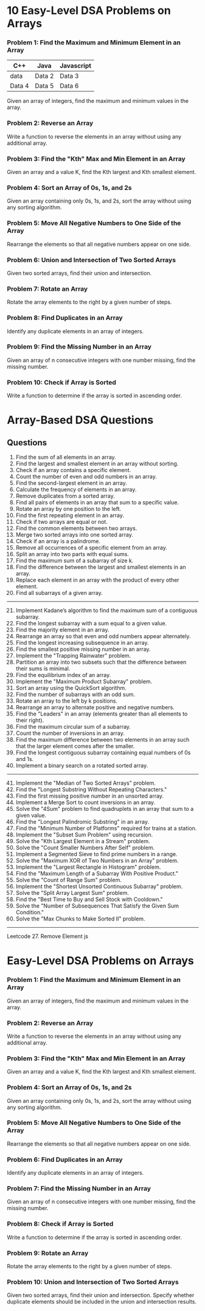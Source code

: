 # 10 Easy-Level DSA Problems on Arrays

### Problem 1: Find the Maximum and Minimum Element in an Array

| C++    | Java   | Javascript |
| ------ | ------ | ---------- |
| data   | Data 2 | Data 3     |
| Data 4 | Data 5 | Data 6     |

Given an array of integers, find the maximum and minimum values in the array.

### Problem 2: Reverse an Array

Write a function to reverse the elements in an array without using any additional array.

### Problem 3: Find the "Kth" Max and Min Element in an Array

Given an array and a value K, find the Kth largest and Kth smallest element.

### Problem 4: Sort an Array of 0s, 1s, and 2s

Given an array containing only 0s, 1s, and 2s, sort the array without using any sorting algorithm.

### Problem 5: Move All Negative Numbers to One Side of the Array

Rearrange the elements so that all negative numbers appear on one side.

### Problem 6: Union and Intersection of Two Sorted Arrays

Given two sorted arrays, find their union and intersection.

### Problem 7: Rotate an Array

Rotate the array elements to the right by a given number of steps.

### Problem 8: Find Duplicates in an Array

Identify any duplicate elements in an array of integers.

### Problem 9: Find the Missing Number in an Array

Given an array of n consecutive integers with one number missing, find the missing number.

### Problem 10: Check if Array is Sorted

Write a function to determine if the array is sorted in ascending order.

# Array-Based DSA Questions

## Questions

1. Find the sum of all elements in an array.
2. Find the largest and smallest element in an array without sorting.
3. Check if an array contains a specific element.
4. Count the number of even and odd numbers in an array.
5. Find the second-largest element in an array.
6. Calculate the frequency of elements in an array.
7. Remove duplicates from a sorted array.
8. Find all pairs of elements in an array that sum to a specific value.
9. Rotate an array by one position to the left.
10. Find the first repeating element in an array.
11. Check if two arrays are equal or not.
12. Find the common elements between two arrays.
13. Merge two sorted arrays into one sorted array.
14. Check if an array is a palindrome.
15. Remove all occurrences of a specific element from an array.
16. Split an array into two parts with equal sums.
17. Find the maximum sum of a subarray of size k.
18. Find the difference between the largest and smallest elements in an array.
19. Replace each element in an array with the product of every other element.
20. Find all subarrays of a given array.

---

21. Implement Kadane’s algorithm to find the maximum sum of a contiguous subarray.
22. Find the longest subarray with a sum equal to a given value.
23. Find the majority element in an array.
24. Rearrange an array so that even and odd numbers appear alternately.
25. Find the longest increasing subsequence in an array.
26. Find the smallest positive missing number in an array.
27. Implement the "Trapping Rainwater" problem.
28. Partition an array into two subsets such that the difference between their sums is minimal.
29. Find the equilibrium index of an array.
30. Implement the "Maximum Product Subarray" problem.
31. Sort an array using the QuickSort algorithm.
32. Find the number of subarrays with an odd sum.
33. Rotate an array to the left by k positions.
34. Rearrange an array to alternate positive and negative numbers.
35. Find the "Leaders" in an array (elements greater than all elements to their right).
36. Find the maximum circular sum of a subarray.
37. Count the number of inversions in an array.
38. Find the maximum difference between two elements in an array such that the larger element comes after the smaller.
39. Find the longest contiguous subarray containing equal numbers of 0s and 1s.
40. Implement a binary search on a rotated sorted array.

---

41. Implement the "Median of Two Sorted Arrays" problem.
42. Find the "Longest Substring Without Repeating Characters."
43. Find the first missing positive number in an unsorted array.
44. Implement a Merge Sort to count inversions in an array.
45. Solve the "4Sum" problem to find quadruplets in an array that sum to a given value.
46. Find the "Longest Palindromic Substring" in an array.
47. Find the "Minimum Number of Platforms" required for trains at a station.
48. Implement the "Subset Sum Problem" using recursion.
49. Solve the "Kth Largest Element in a Stream" problem.
50. Solve the "Count Smaller Numbers After Self" problem.
51. Implement a Segmented Sieve to find prime numbers in a range.
52. Solve the "Maximum XOR of Two Numbers in an Array" problem.
53. Implement the "Largest Rectangle in Histogram" problem.
54. Find the "Maximum Length of a Subarray With Positive Product."
55. Solve the "Count of Range Sum" problem.
56. Implement the "Shortest Unsorted Continuous Subarray" problem.
57. Solve the "Split Array Largest Sum" problem.
58. Find the "Best Time to Buy and Sell Stock with Cooldown."
59. Solve the "Number of Subsequences That Satisfy the Given Sum Condition."
60. Solve the "Max Chunks to Make Sorted II" problem.

---
Leetcode
27. Remove Element js

# Easy-Level DSA Problems on Arrays

### Problem 1: Find the Maximum and Minimum Element in an Array
Given an array of integers, find the maximum and minimum values in the array.

### Problem 2: Reverse an Array
Write a function to reverse the elements in an array without using any additional array.

### Problem 3: Find the "Kth" Max and Min Element in an Array
Given an array and a value K, find the Kth largest and Kth smallest element.

### Problem 4: Sort an Array of 0s, 1s, and 2s
Given an array containing only 0s, 1s, and 2s, sort the array without using any sorting algorithm.

### Problem 5: Move All Negative Numbers to One Side of the Array
Rearrange the elements so that all negative numbers appear on one side.

### Problem 6: Find Duplicates in an Array
Identify any duplicate elements in an array of integers.

### Problem 7: Find the Missing Number in an Array
Given an array of n consecutive integers with one number missing, find the missing number.

### Problem 8: Check if Array is Sorted
Write a function to determine if the array is sorted in ascending order.

### Problem 9: Rotate an Array
Rotate the array elements to the right by a given number of steps.

### Problem 10: Union and Intersection of Two Sorted Arrays
Given two sorted arrays, find their union and intersection. Specify whether duplicate elements should be included in the union and intersection results.

